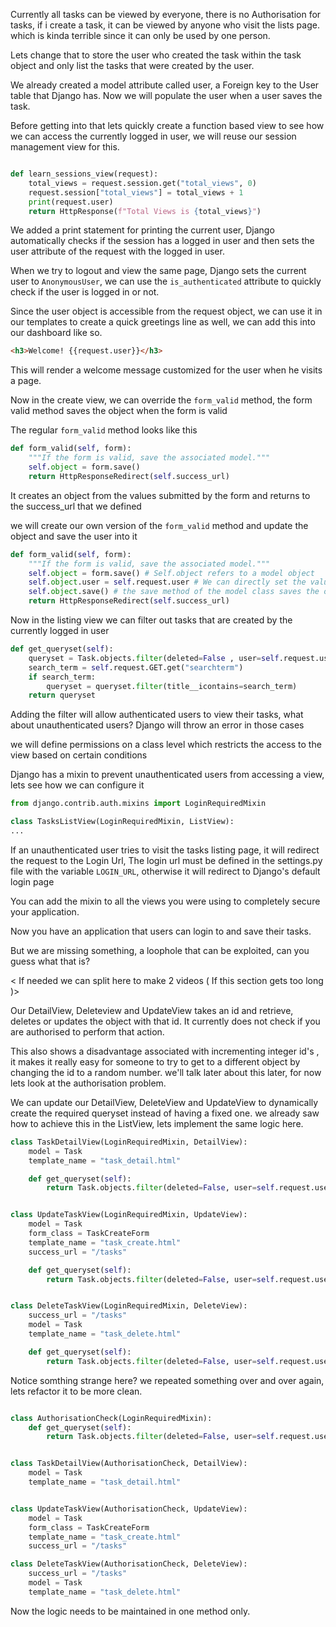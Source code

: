 Currently all tasks can be viewed by everyone, there is no Authorisation for tasks, if i create a task, it can be viewed by anyone who visit the lists page. which is kinda terrible since it can only be used by one person.

Lets change that to store the user who created the task within the task object and only list the tasks that were created by the user.

We already created a model attribute called user, a Foreign key to the User table that Django has. Now we will populate the user when a user saves the task.

Before getting into that lets quickly create a function based view to see how we can access the currently logged in user, we will reuse our session management view for this.

```python

def learn_sessions_view(request):
    total_views = request.session.get("total_views", 0)
    request.session["total_views"] = total_views + 1
    print(request.user)
    return HttpResponse(f"Total Views is {total_views}")
```

We added a print statement for printing the current user, Django automatically checks if the session has a logged in user and then sets the user attribute of the request with the logged in user.

When we try to logout and view the same page, Django sets the current user to `AnonymousUser`, we can use the `is_authenticated` attribute to quickly check if the user is logged in or not.

Since the user object is accessible from the request object, we can use it in our templates to create a quick greetings line as well, we can add this into our dashboard like so.

```html
<h3>Welcome! {{request.user}}</h3>
```

This will render a welcome message customized for the user when he visits a page.

Now in the create view, we can override the `form_valid` method, the form valid method saves the object when the form is valid

The regular `form_valid` method looks like this

```python
def form_valid(self, form):
    """If the form is valid, save the associated model."""
    self.object = form.save()
    return HttpResponseRedirect(self.success_url)
```

It creates an object from the values submitted by the form and returns to the success_url that we defined

we will create our own version of the `form_valid` method and update the object and save the user into it

```python
def form_valid(self, form):
    """If the form is valid, save the associated model."""
    self.object = form.save() # Self.object refers to a model object
    self.object.user = self.request.user # We can directly set the value to the object
    self.object.save() # the save method of the model class saves the object to the database
    return HttpResponseRedirect(self.success_url)
```

Now in the listing view we can filter out tasks that are created by the currently logged in user

```python
def get_queryset(self):
    queryset = Task.objects.filter(deleted=False , user=self.request.user)
    search_term = self.request.GET.get("searchterm")
    if search_term:
        queryset = queryset.filter(title__icontains=search_term)
    return queryset
```

Adding the filter will allow authenticated users to view their tasks, what about unauthenticated users? Django will throw an error in those cases

we will define permissions on a class level which restricts the access to the view based on certain conditions

Django has a mixin to prevent unauthenticated users from accessing a view, lets see how we can configure it

```python
from django.contrib.auth.mixins import LoginRequiredMixin

class TasksListView(LoginRequiredMixin, ListView):
...
```

If an unauthenticated user tries to visit the tasks listing page, it will redirect the request to the Login Url, The login url must be defined in the settings.py file with the variable `LOGIN_URL`, otherwise it will redirect to Django's default login page

You can add the mixin to all the views you were using to completely secure your application.

Now you have an application that users can login to and save their tasks.

But we are missing something, a loophole that can be exploited, can you guess what that is?

< If needed we can split here to make 2 videos ( If this section gets too long )>

Our DetailView, Deleteview and UpdateView takes an id and retrieve, deletes or updates the object with that id. It currently does not check if you are authorised to perform that action.

This also shows a disadvantage associated with incrementing integer id's , it makes it really easy for someone to try to get to a different object by changing the id to a random number. we'll talk later about this later, for now lets look at the authorisation problem.

We can update our DetailView, DeleteView and UpdateView to dynamically create the required queryset instead of having a fixed one. we already saw how to achieve this in the ListView, lets implement the same logic here.

```python
class TaskDetailView(LoginRequiredMixin, DetailView):
    model = Task
    template_name = "task_detail.html"

    def get_queryset(self):
        return Task.objects.filter(deleted=False, user=self.request.user)


class UpdateTaskView(LoginRequiredMixin, UpdateView):
    model = Task
    form_class = TaskCreateForm
    template_name = "task_create.html"
    success_url = "/tasks"

    def get_queryset(self):
        return Task.objects.filter(deleted=False, user=self.request.user)


class DeleteTaskView(LoginRequiredMixin, DeleteView):
    success_url = "/tasks"
    model = Task
    template_name = "task_delete.html"

    def get_queryset(self):
        return Task.objects.filter(deleted=False, user=self.request.user)
```

Notice somthing strange here? we repeated something over and over again, lets refactor it to be more clean.

```python

class AuthorisationCheck(LoginRequiredMixin):
    def get_queryset(self):
        return Task.objects.filter(deleted=False, user=self.request.user)


class TaskDetailView(AuthorisationCheck, DetailView):
    model = Task
    template_name = "task_detail.html"


class UpdateTaskView(AuthorisationCheck, UpdateView):
    model = Task
    form_class = TaskCreateForm
    template_name = "task_create.html"
    success_url = "/tasks"

class DeleteTaskView(AuthorisationCheck, DeleteView):
    success_url = "/tasks"
    model = Task
    template_name = "task_delete.html"

```

Now the logic needs to be maintained in one method only.
